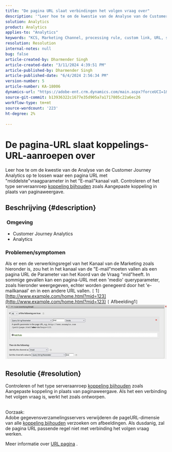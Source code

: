 ```yaml
---
title: "De pagina URL slaat verbindingen het volgen vraag over"
description: '"Leer hoe te om de kwestie van de Analyse van de Customer Journey Analytics op te lossen waar een pagina URL met "middentrekparameter in het "E-mail"kanaal valt."'
solution: Analytics
product: Analytics
applies-to: "Analytics"
keywords: "KCS, Marketing Channel, processing rule, custom link, URL, skip, tracking call, page, FAQ"
resolution: Resolution
internal-notes: null
bug: false
article-created-by: Dharmender Singh
article-created-date: "3/11/2024 4:39:51 PM"
article-published-by: Dharmender Singh
article-published-date: "6/4/2024 2:56:34 PM"
version-number: 5
article-number: KA-18006
dynamics-url: "https://adobe-ent.crm.dynamics.com/main.aspx?forceUCI=1&pagetype=entityrecord&etn=knowledgearticle&id=d6df2cf9-c5df-ee11-904c-6045bd05e816"
source-git-commit: b13936322c1677e35d905a7a1717805c22a6ec26
workflow-type: tm+mt
source-wordcount: '223'
ht-degree: 2%

---
```


# De pagina-URL slaat koppelings-URL-aanroepen over


Leer hoe te om de kwestie van de Analyse van de Customer Journey Analytics op te lossen waar een pagina URL met &quot;middelste&quot;vraagparameter in het &quot;E-mail&quot;kanaal valt. Controleren of het type serveraanroep [koppeling bijhouden](https://experienceleague.adobe.com/docs/analytics/implementation/vars/functions/tl-method.html?lang=en) zoals Aangepaste koppeling in plaats van paginaweergave.

## Beschrijving {#description}


### <b> Omgeving</b>

- Customer Journey Analytics
- Analytics




### <b>Problemen/symptomen</b>

Als er een de verwerkingsregel van het Kanaal van de Marketing zoals hieronder is, zou het in het kanaal van de &quot;E-mail&quot;moeten vallen als een pagina URL de Parameter van het Koord van de Vraag &quot;mid&quot;heeft.
In sommige gevallen kan een pagina-URL met een &#39;medio&#39; queryparameter, zoals hieronder weergegeven, echter worden genegeerd door het &#39;e-mailkanaal&#39; en in een andere URL vallen.
`[` 1`]`  [http://www.example.com/home.html?mid=123](http://www.example.com/home.html?mid=123)
`[` Afbeelding1`]`
![](assets/___d9df2cf9-c5df-ee11-904c-6045bd05e816___.png)


## Resolutie {#resolution}




Controleren of het type serveraanroep [koppeling bijhouden](https://experienceleague.adobe.com/docs/analytics/implementation/vars/functions/tl-method.html?lang=en) zoals Aangepaste koppeling in plaats van paginaweergave. Als het een verbinding het volgen vraag is, werkt het zoals ontworpen.




<br>Oorzaak:<br>
Adobe gegevensverzamelingsservers verwijderen de pageURL-dimensie van alle [koppeling bijhouden](https://experienceleague.adobe.com/docs/analytics/implementation/vars/functions/tl-method.html?lang=en) verzoeken om afbeeldingen. Als dusdanig, zal de pagina URL passende regel niet met verbinding het volgen vraag werken.

Meer informatie over [URL pagina](https://experienceleague.adobe.com/docs/analytics/implementation/vars/page-vars/pageurl.html?lang=en) .
